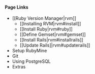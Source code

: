 #### Page Links ####
* [[Ruby Version Manager|rvm]]
	* [[Installing RVM|rvm#install]]
	* [[Install Ruby|rvm#ruby]]
	* [[Define Gemset|rvm#gemset]]
	* [[Install Rails|rvm#installrails]]
	* [[Update Rails]|rvm#updaterails]]
* Setup RubyMine
* Git
* Using PostgreSQL
* Extras

